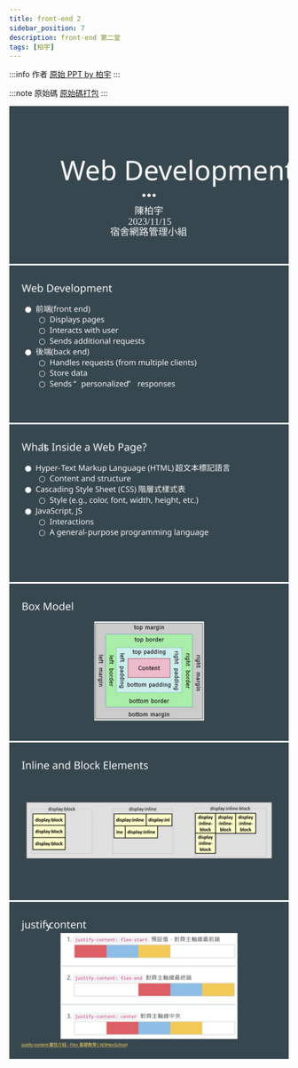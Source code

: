 ```yaml
---
title: front-end 2
sidebar_position: 7
description: front-end 第二堂
tags: [柏宇]
---
```

:::info 作者
[原始 PPT by 柏宇](./2023-11-15/front_end.pptx)
:::

:::note 原始碼
[原始碼打包](./2023-11-22/code.zip)
:::

![](./2023-11-15/投影片1.SVG)
![](./2023-11-15/投影片2.SVG)
![](./2023-11-15/投影片3.SVG)
![](./2023-11-15/投影片4.SVG)
![](./2023-11-15/投影片5.SVG)
![](./2023-11-15/投影片6.SVG)
